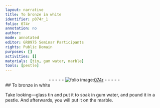 ```yaml
---
layout: narrative
title: To bronze in white
identifier: p074r_1
folio: 074r
annotation: no
author:
mode: annotated
editor: GR8975 Seminar Participants
rights: Public Domain
purposes: []
activities: []
materials: [tin, gum water, marble]
tools: [pestle]
---
```


 <div class="folio" align="center">- - - - - <a href="http://gallica.bnf.fr/ark:/12148/btv1b10500001g/f153.image" target="_blank"><img src="https://cu-mkp.github.io/GR8975-edition/assets/photo-icon.png" alt="folio image: " style="display:inline-block; margin-bottom:-3px;"/>074r</a> - - - - - </div> 
## To bronze in white

 
Take looking—glass <span class="material">tin</span> and put it to soak in <span class="material">gum water</span>, and pound it in a <span class="tool">pestle</span>. And afterwards, you will put it on the <span class="material">marble</span>.
 
